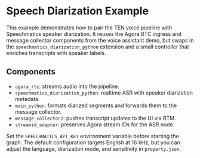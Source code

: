 # Speech Diarization Example

This example demonstrates how to pair the TEN voice pipeline with Speechmatics speaker diarization. It reuses the Agora RTC ingress and message collector components from the voice assistant demo, but swaps in the `speechmatics_diarization_python` extension and a small controller that enriches transcripts with speaker labels.

## Components

- `agora_rtc`: streams audio into the pipeline.
- `speechmatics_diarization_python`: realtime ASR with speaker diarization metadata.
- `main_python`: formats diarized segments and forwards them to the message collector.
- `message_collector2`: pushes transcript updates to the UI via RTM.
- `streamid_adapter`: preserves Agora stream IDs for the ASR node.

Set the `SPEECHMATICS_API_KEY` environment variable before starting the graph. The default configuration targets English at 16 kHz, but you can adjust the language, diarization mode, and sensitivity in `property.json`.

